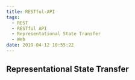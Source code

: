 ```yaml
---
title: RESTful-API
tags:
  - REST
  - RESTful API
  - Representational State Transfer
  - Web
date: 2019-04-12 10:55:22
---
```


## Representational State Transfer

